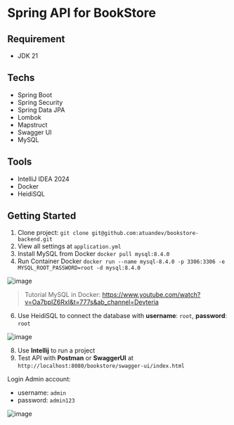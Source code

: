 # Spring API for BookStore

## Requirement
- JDK 21

## Techs
- Spring Boot
- Spring Security
- Spring Data JPA
- Lombok
- Mapstruct
- Swagger UI
- MySQL

## Tools
- IntelliJ IDEA 2024
- Docker
- HeidiSQL

## Getting Started
1. Clone project: `git clone git@github.com:atuandev/bookstore-backend.git`
2. View all settings at `application.yml`
3. Install MySQL from Docker `docker pull mysql:8.4.0`
4. Run Container Docker `docker run --name mysql-8.4.0 -p 3306:3306 -e MYSQL_ROOT_PASSWORD=root -d mysql:8.4.0`

![image](https://github.com/user-attachments/assets/b59e4dd2-124a-4cce-86d5-2b5a1311af92)
> Tutorial MySQL in Docker: https://www.youtube.com/watch?v=Oa7bpIZ6RxI&t=777s&ab_channel=Devteria

6. Use HeidiSQL to connect the database with **username**: `root`, **password**: `root`

![image](https://github.com/user-attachments/assets/96e321da-49f6-4188-9724-74c2f3d759e1)

8. Use **Intellij** to run a project
9. Test API with **Postman** or **SwaggerUI** at `http://localhost:8080/bookstore/swagger-ui/index.html`

Login Admin account:
- username: `admin`
- password: `admin123`

![image](https://github.com/user-attachments/assets/5685947b-ee0b-4b32-b388-d5fdcd407861)

